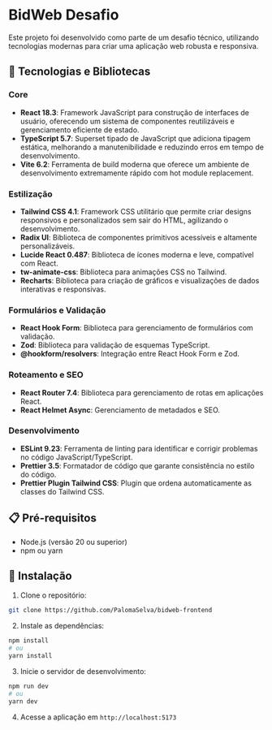 # BidWeb Desafio

Este projeto foi desenvolvido como parte de um desafio técnico, utilizando tecnologias modernas para criar uma aplicação web robusta e responsiva.

## 🚀 Tecnologias e Bibliotecas

### Core

- **React 18.3**: Framework JavaScript para construção de interfaces de usuário, oferecendo um sistema de componentes reutilizáveis e gerenciamento eficiente de estado.
- **TypeScript 5.7**: Superset tipado de JavaScript que adiciona tipagem estática, melhorando a manutenibilidade e reduzindo erros em tempo de desenvolvimento.
- **Vite 6.2**: Ferramenta de build moderna que oferece um ambiente de desenvolvimento extremamente rápido com hot module replacement.

### Estilização

- **Tailwind CSS 4.1**: Framework CSS utilitário que permite criar designs responsivos e personalizados sem sair do HTML, agilizando o desenvolvimento.
- **Radix UI**: Biblioteca de componentes primitivos acessíveis e altamente personalizáveis.
- **Lucide React 0.487**: Biblioteca de ícones moderna e leve, compatível com React.
- **tw-animate-css**: Biblioteca para animações CSS no Tailwind.
- **Recharts**: Biblioteca para criação de gráficos e visualizações de dados interativas e responsivas.

### Formulários e Validação

- **React Hook Form**: Biblioteca para gerenciamento de formulários com validação.
- **Zod**: Biblioteca para validação de esquemas TypeScript.
- **@hookform/resolvers**: Integração entre React Hook Form e Zod.

### Roteamento e SEO

- **React Router 7.4**: Biblioteca para gerenciamento de rotas em aplicações React.
- **React Helmet Async**: Gerenciamento de metadados e SEO.

### Desenvolvimento

- **ESLint 9.23**: Ferramenta de linting para identificar e corrigir problemas no código JavaScript/TypeScript.
- **Prettier 3.5**: Formatador de código que garante consistência no estilo do código.
- **Prettier Plugin Tailwind CSS**: Plugin que ordena automaticamente as classes do Tailwind CSS.

## 📋 Pré-requisitos

- Node.js (versão 20 ou superior)
- npm ou yarn

## 🔧 Instalação

1. Clone o repositório:

```bash
git clone https://github.com/PalomaSelva/bidweb-frontend
```

2. Instale as dependências:

```bash
npm install
# ou
yarn install
```

3. Inicie o servidor de desenvolvimento:

```bash
npm run dev
# ou
yarn dev
```

4. Acesse a aplicação em `http://localhost:5173`
